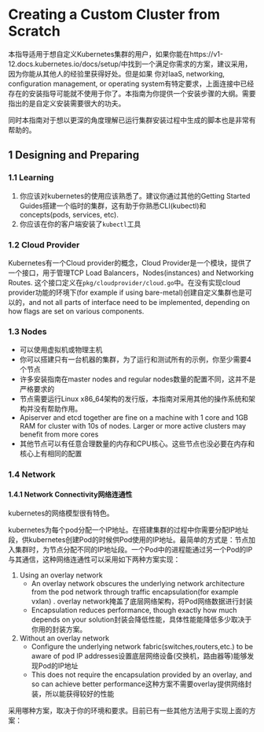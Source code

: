 # Creating a Custom Cluster from Scratch

本指导适用于想自定义Kubernetes集群的用户，如果你能在https://v1-12.docs.kubernetes.io/docs/setup/中找到一个满足你需求的方案，建议采用，因为你能从其他人的经验里获得好处。但是如果 你对IaaS, networking, configuration management, or operating system有特定要求，上面连接中已经存在的安装指导可能就不使用于你了。本指南为你提供一个安装步骤的大纲。需要指出的是自定义安装需要很大的功夫。

同时本指南对于想以更深的角度理解已运行集群安装过程中生成的脚本也是非常有帮助的。

## 1 Designing and Preparing

### 1.1 Learning

1. 你应该对kubernetes的使用应该熟悉了。建议你通过其他的Getting Started Guides搭建一个临时的集群，这有助于你熟悉CLI(kubectl)和concepts(pods, services, etc).
2. 你应该在你的客户端安装了`kubectl`工具

### 1.2 Cloud Provider

Kubernetes有一个Cloud provider的概念，Cloud Provider是一个模块，提供了一个接口，用于管理TCP Load Balancers，Nodes(instances) and Networking Routes. 这个接口定义在`pkg/cloudprovider/cloud.go`中。在没有实现cloud provider功能的环境下(for example if using bare-metal)创建自定义集群也是可以的，and not all parts of interface need to be implemented, depending on how flags are set on various components.

### 1.3 Nodes

- 可以使用虚拟机或物理主机
- 你可以搭建只有一台机器的集群，为了运行和测试所有的示例，你至少需要4个节点
- 许多安装指南在master nodes and regular nodes数量的配置不同，这并不是严格要求的
- 节点需要运行Linux x86_64架构的发行版，本指南对采用其他的操作系统和架构并没有帮助作用。
- Apiserver and etcd together are fine on a machine with 1 core and 1GB RAM for cluster with 10s of nodes. Larger or more active clusters may benefit from more cores
- 其他节点可以有任意合理数量的内存和CPU核心。这些节点也没必要在内存和核心上有相同的配置

### 1.4 Network

#### 1.4.1 Network Connectivity网络连通性

kubernetes的网络模型很有特色。

kubernetes为每个pod分配一个IP地址。在搭建集群的过程中你需要分配IP地址段，供kubernetes创建Pod的时候供Pod使用的IP地址。最简单的方式是：节点加入集群时，为节点分配不同的IP地址段。一个Pod中的进程能通过另一个Pod的IP与其通信，这种网络连通性可以采用如下两种方案实现：

1. Using an overlay network
   - An overlay network obscures the underlying network architecture from the pod network through traffic encapsulation(for example vxlan) . overlay network掩盖了底层网络架构，将Pod网络数据进行封装
   - Encapsulation reduces performance, though exactly how much depends on your solution封装会降低性能，具体性能能降低多少取决于你用的封装方案。
2. Without an overlay network
   - Configure the underlying network fabric(switches,routers,etc.) to be aware of pod IP addresses设置底层网络设备(交换机，路由器等)能够发现Pod的IP地址
   - This does not require the encapsulation provided by an overlay, and so can achieve better performance这种方案不需要overlay提供网络封装，所以能获得较好的性能

采用哪种方案，取决于你的环境和要求。目前已有一些其他方法用于实现上面的方案：

